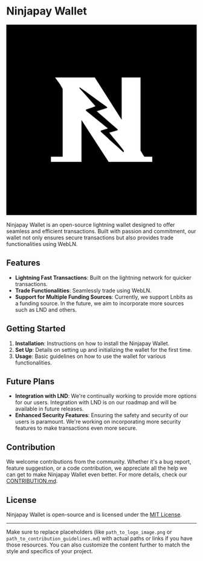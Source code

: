 # Ninjapay Wallet

![Ninjapay Logo](assets/images/logo.png)

Ninjapay Wallet is an open-source lightning wallet designed to offer seamless and efficient transactions. Built with passion and commitment, our wallet not only ensures secure transactions but also provides trade functionalities using WebLN.

## Features

- **Lightning Fast Transactions**: Built on the lightning network for quicker transactions.
- **Trade Functionalities**: Seamlessly trade using WebLN.
- **Support for Multiple Funding Sources**: Currently, we support Lnbits as a funding source. In the future, we aim to incorporate more sources such as LND and others.

## Getting Started

1. **Installation**: Instructions on how to install the Ninjapay Wallet.
2. **Set Up**: Details on setting up and initializing the wallet for the first time.
3. **Usage**: Basic guidelines on how to use the wallet for various functionalities.

## Future Plans

- **Integration with LND**: We're continually working to provide more options for our users. Integration with LND is on our roadmap and will be available in future releases.
- **Enhanced Security Features**: Ensuring the safety and security of our users is paramount. We're working on incorporating more security features to make transactions even more secure.

## Contribution

We welcome contributions from the community. Whether it's a bug report, feature suggestion, or a code contribution, we appreciate all the help we can get to make Ninjapay Wallet even better. For more details, check our [CONTRIBUTION.md](path_to_contribution_guidelines.md).

## License

Ninjapay Wallet is open-source and is licensed under the [MIT License](LICENSE).

---

Make sure to replace placeholders (like `path_to_logo_image.png` or `path_to_contribution_guidelines.md`) with actual paths or links if you have those resources. You can also customize the content further to match the style and specifics of your project.
